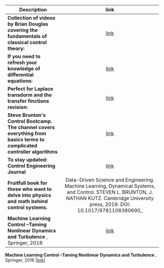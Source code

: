 
Description|link|
---|:---:|
__Collection of videos by Brian Douglas covering the fundamentals of classical control theory:__|[link](https://www.youtube.com/playlist?list=PLUMWjy5jgHK3j74Z5Tq6Tso1fSfVWZC8L)|
__If you need to refresh your knowledge of differential equations:__|[link](https://www.khanacademy.org/math/differential-equations#second-order-differential-equations)|
__Perfect for Laplace transdorm and the transfer finctions revision:__|[link](https://www.youtube.com/watch?v=0mnTByVKqLM)|
__Steve Brunton's Control Bootcamp. The channel covers everything from basics terms to complicated controller algorithms__|[link](https://www.youtube.com/watch?v=Pi7l8mMjYVE&list=PLMrJAkhIeNNR20Mz-VpzgfQs5zrYi085m)|
__To stay updated:  Control Engineering Journal__|[link](https://www.controleng.com/)|
__Fruitfull book for those who want to delve into physics and math behind control systems.__ |Data-Driven Science and Engineering. Machine Learning, Dynamical Systems, and Control. STEVEN L. BRUNTON, J. NATHAN KUTZ. Cambridge University press, 2019. DOI: 10.1017/9781108380690_|
__Machine Learning Control –Taming Nonlinear Dynamics and Turbulence__ , Springer, 2016 |[link](https://faculty.washington.edu/sbrunton/mlcbook/CH00_FRONT.pdf)|
<!--The main scope of the book is stated in a precise manner by the authors: "This book is about the growing intersection of data-driven methods, applied optimization, and the classical fields of engineering mathematics and mathematical physics."
Pay attention to Part II, chapter 6: Neural Networks and Deep Learning; and Part III Dynamics and Control. Additionaly, on the first pages (13p in my version) you can appreciate list of most common Optimization Techniques, Equations, Symbols, and Acronyms in ingineering, which is handy for averyone new to the field and struggling with some advanced papers.-->
__Machine Learning Control –Taming Nonlinear Dynamics and Turbulence__ , Springer, 2016 |[link](https://faculty.washington.edu/sbrunton/mlcbook/CH00_FRONT.pdf)|
